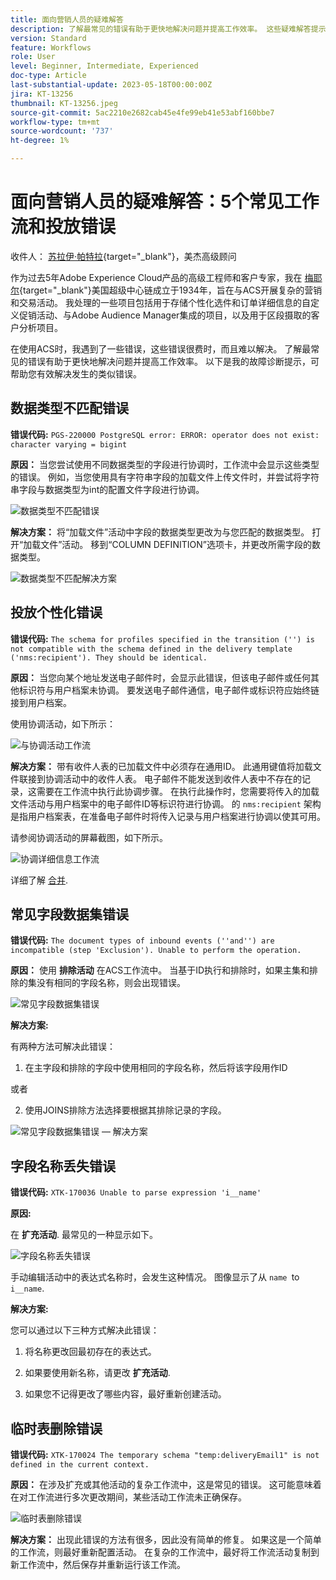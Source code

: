 ```yaml
---
title: 面向营销人员的疑难解答
description: 了解最常见的错误有助于更快地解决问题并提高工作效率。 这些疑难解答提示可帮助您有效解决发生的类似错误。
version: Standard
feature: Workflows
role: User
level: Beginner, Intermediate, Experienced
doc-type: Article
last-substantial-update: 2023-05-18T00:00:00Z
jira: KT-13256
thumbnail: KT-13256.jpeg
source-git-commit: 5ac2210e2682cab45e4fe99eb41e53abf160bbe7
workflow-type: tm+mt
source-wordcount: '737'
ht-degree: 1%

---
```



# 面向营销人员的疑难解答：5个常见工作流和投放错误

收件人： [苏拉伊·帕特拉](https://www.linkedin.com/in/suraj-p-51612053/){target="_blank"}，美杰高级顾问

作为过去5年Adobe Experience Cloud产品的高级工程师和客户专家，我在 [梅耶尔](https://www.meijer.com/){target="_blank"}美国超级中心链成立于1934年，旨在与ACS开展复杂的营销和交易活动。 我处理的一些项目包括用于存储个性化选件和订单详细信息的自定义促销活动、与Adobe Audience Manager集成的项目，以及用于区段摄取的客户分析项目。


在使用ACS时，我遇到了一些错误，这些错误很费时，而且难以解决。 了解最常见的错误有助于更快地解决问题并提高工作效率。 以下是我的故障诊断提示，可帮助您有效解决发生的类似错误。

## 数据类型不匹配错误

**错误代码:**
`PGS-220000 PostgreSQL error: ERROR: operator does not exist: character varying = bigint`

**原因：**
当您尝试使用不同数据类型的字段进行协调时，工作流中会显示这些类型的错误。 例如，当您使用具有字符串字段的加载文件上传文件时，并尝试将字符串字段与数据类型为int的配置文件字段进行协调。

![数据类型不匹配错误](/help/assets/kt-13256/data-type-mismatch.png)

**解决方案：**
将“加载文件”活动中字段的数据类型更改为与您匹配的数据类型。 打开“加载文件”活动。 移到“COLUMN DEFINITION”选项卡，并更改所需字段的数据类型。


![数据类型不匹配解决方案](/help/assets/kt-13256/data-type-mismatch-solution.png)

## 投放个性化错误

**错误代码:**
`The schema for profiles specified in the transition ('') is not compatible with the schema defined in the delivery template ('nms:recipient'). They should be identical.`

**原因：**
当您向某个地址发送电子邮件时，会显示此错误，但该电子邮件或任何其他标识符与用户档案未协调。 要发送电子邮件通信，电子邮件或标识符应始终链接到用户档案。

使用协调活动，如下所示：

![与协调活动工作流](/help/assets/kt-13256/del-persn-error-wf.png)

**解决方案：**
带有收件人表的已加载文件中必须存在通用ID。 此通用键值将加载文件联接到协调活动中的收件人表。 电子邮件不能发送到收件人表中不存在的记录，这需要在工作流中执行此协调步骤。 在执行此操作时，您需要将传入的加载文件活动与用户档案中的电子邮件ID等标识符进行协调。 的 `nms:recipient` 架构是指用户档案表，在准备电子邮件时将传入记录与用户档案进行协调以使其可用。

请参阅协调活动的屏幕截图，如下所示。

![协调详细信息工作流](/help/assets/kt-13256/del-persn-error-wf-solution.png)

详细了解 [合并](https://experienceleague.adobe.com/docs/campaign-standard/using/managing-processes-and-data/data-management-activities/reconciliation.html?lang=en).

## 常见字段数据集错误

**错误代码:**
`The document types of inbound events (''and'') are incompatible (step 'Exclusion'). Unable to perform the operation. `

**原因：**
使用 **排除活动** 在ACS工作流中。 当基于ID执行和排除时，如果主集和排除的集没有相同的字段名称，则会出现错误。


![常见字段数据集错误](/help/assets/kt-13256/dataset-error.png)

**解决方案:**

有两种方法可解决此错误：

1. 在主字段和排除的字段中使用相同的字段名称，然后将该字段用作ID

或者

2. 使用JOINS排除方法选择要根据其排除记录的字段。

![常见字段数据集错误 — 解决方案 ](/help/assets/kt-13256/dataset-error-solution.png)

## 字段名称丢失错误

**错误代码:**
`XTK-170036 Unable to parse expression 'i__name'`

**原因:**

在 **扩充活动**. 最常见的一种显示如下。

![字段名称丢失错误](/help/assets/kt-13256/field-name-dropped-error.png)

手动编辑活动中的表达式名称时，会发生这种情况。 图像显示了从 `name `to `i__name`.

**解决方案:**

您可以通过以下三种方式解决此错误：

1. 将名称更改回最初存在的表达式。

2. 如果要使用新名称，请更改 **扩充活动**.

3. 如果您不记得更改了哪些内容，最好重新创建活动。

## 临时表删除错误 

**错误代码:**
`XTK-170024 The temporary schema "temp:deliveryEmail1" is not defined in the current context.`

**原因：**
在涉及扩充或其他活动的复杂工作流中，这是常见的错误。 这可能意味着在对工作流进行多次更改期间，某些活动工作流未正确保存。

![临时表删除错误 ](/help/assets/kt-13256/temp-table-dropped-error.png)

**解决方案：**
出现此错误的方法有很多，因此没有简单的修复。 如果这是一个简单的工作流，则最好重新配置活动。 在复杂的工作流中，最好将工作流活动复制到新工作流中，然后保存并重新运行该工作流。